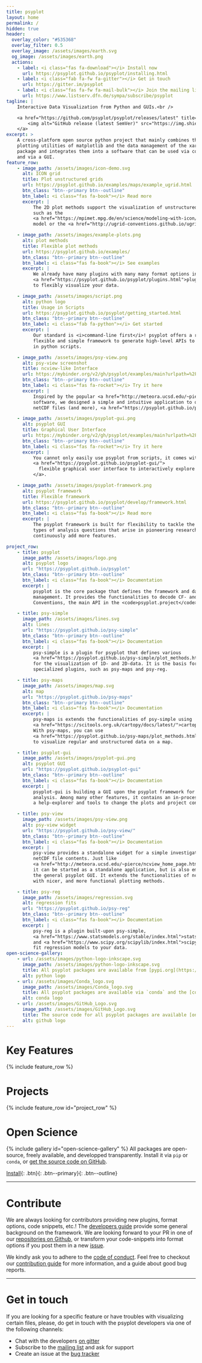 ```yaml
---
title: psyplot
layout: home
permalink: /
hidden: true
header:
  overlay_color: "#535368"
  overlay_filter: 0.5
  overlay_image: /assets/images/earth.svg
  og_image: /assets/images/earth.png
  actions:
    - label: <i class="fas fa-download"></i> Install now
      url: https://psyplot.github.io/psyplot/installing.html
    - label: <i class="fab fa-fw fa-gitter"></i> Get in touch
      url: https://gitter.im/psyplot
    - label: <i class="fas fa-fw fa-mail-bulk"></i> Join the mailing list
      url: https://www.listserv.dfn.de/sympa/subscribe/psyplot
tagline: |
    Interactive Data Visualization from Python and GUIs.<br />

    <a href="https://github.com/psyplot/psyplot/releases/latest" title="Latest release on GitHub">
        <img alt="GitHub release (latest SemVer)" src="https://img.shields.io/github/v/release/psyplot/psyplot?label=Latest%20release">
    </a>
excerpt: >
    A cross-platform open source python project that mainly combines the
    plotting utilities of matplotlib and the data management of the xarray
    package and integrates them into a software that can be used via command-line
    and via a GUI.
feature_row:
    - image_path: /assets/images/icon-demo.svg
      alt: ICON grid
      title: Plot unstructured grids
      url: https://psyplot.github.io/examples/maps/example_ugrid.html
      btn_class: "btn--primary btn--outline"
      btn_label: <i class="fas fa-book"></i> Read more
      excerpt: |
          The 2D plot methods support the visualization of unstructured grids,
          such as the
          <a href="https://mpimet.mpg.de/en/science/modeling-with-icon/icon-configurations" title="ICON Earth system model of the Max-Planck-Institute for Meteorology">ICON</a>
          model or the <a href="http://ugrid-conventions.github.io/ugrid-conventions/">UGRID</a> conventions.

    - image_path: /assets/images/example-plots.png
      alt: plot methods
      title: Flexible plot methods
      url: https://psyplot.github.io/examples/
      btn_class: "btn--primary btn--outline"
      btn_label: <i class="fas fa-book"></i> See examples
      excerpt: |
          We already have many plugins with many many format options in existing
          <a href="https://psyplot.github.io/psyplot/plugins.html">plugins</a>
          to flexibly visualize your data.

    - image_path: /assets/images/script.png
      alt: python logo
      title: Usage in Scripts
      url: https://psyplot.github.io/psyplot/getting_started.html
      btn_class: "btn--primary btn--outline"
      btn_label: <i class="fab fa-python"></i> Get started
      excerpt: |
          Our standard is <i>command-line first</i>! psyplot offers a rich,
          flexible and simple framework to generate high-level APIs to be used
          in python scripts.

    - image_path: /assets/images/psy-view.png
      alt: psy-view screenshot
      title: ncview-like Interface
      url: https://mybinder.org/v2/gh/psyplot/examples/main?urlpath=%2Fdesktop
      btn_class: "btn--primary btn--outline"
      btn_label: <i class="fas fa-rocket"></i> Try it here
      excerpt: |
          Inspired by the popular <a href="http://meteora.ucsd.edu/~pierce/ncview_home_page.html">ncview</a>
          software, we designed a simple and intuitive application to open
          netCDF files (and more), <a href="https://psyplot.github.io/psy-view/">psy-view</a>.

    - image_path: /assets/images/psyplot-gui.png
      alt: psyplot GUI
      title: Graphical User Interface
      url: https://mybinder.org/v2/gh/psyplot/examples/main?urlpath=%2Fdesktop
      btn_class: "btn--primary btn--outline"
      btn_label: <i class="fas fa-rocket"></i> Try it here
      excerpt: |
          You cannot only easily use psyplot from scripts, it comes with a
          <a href="https://psyplot.github.io/psyplot-gui/">
            flexible graphical user interface to interactively explore your data
          </a>.

    - image_path: /assets/images/psyplot-framework.png
      alt: psyplot framework
      title: Flexible framework
      url: https://psyplot.github.io/psyplot/develop/framework.html
      btn_class: "btn--primary btn--outline"
      btn_label: <i class="fas fa-book"></i> Read more
      excerpt: |
          The psyplot framework is built for flexibility to tackle the different
          types of analysis questions that arise in pioneering research, and to
          continuously add more features.

project_row:
    - title: psyplot
      image_path: /assets/images/logo.png
      alt: psyplot logo
      url: "https://psyplot.github.io/psyplot"
      btn_class: "btn--primary btn--outline"
      btn_label: <i class="fas fa-book"></i> Documentation
      excerpt: |
          psyplot is the core package that defines the framework and data
          management. It provides the functionalities to decode CF- and UGRID-
          Conventions, the main API in the <code>psyplot.project</code> module.

    - title: psy-simple
      image_path: /assets/images/lines.svg
      alt: lines
      url: "https://psyplot.github.io/psy-simple"
      btn_class: "btn--primary btn--outline"
      btn_label: <i class="fas fa-book"></i> Documentation
      excerpt: |
          psy-simple is a plugin for psyplot that defines various
          <a href="https://psyplot.github.io/psy-simple/plot_methods.html">plot methods</a>
          for the visualization of 1D- and 2D-data. It is the basis for more
          specialized plugins, such as psy-maps and psy-reg.

    - title: psy-maps
      image_path: /assets/images/map.svg
      alt: map
      url: "https://psyplot.github.io/psy-maps"
      btn_class: "btn--primary btn--outline"
      btn_label: <i class="fas fa-book"></i> Documentation
      excerpt: |
          psy-maps is extends the functionalities of psy-simple using
          <a href="https://scitools.org.uk/cartopy/docs/latest/">cartopy</a>.
          With psy-maps, you can use
          <a href="https://psyplot.github.io/psy-maps/plot_methods.html">plot methods</a>
          to visualize regular and unstructured data on a map.

    - title: psyplot-gui
      image_path: /assets/images/psyplot-gui.png
      alt: psyplot GUI
      url: "https://psyplot.github.io/psyplot-gui"
      btn_class: "btn--primary btn--outline"
      btn_label: <i class="fas fa-book"></i> Documentation
      excerpt: |
          psyplot-gui is building a GUI upon the psyplot framework for interactive
          analysis. Among many other features, it contains an in-process terminal,
          a help-explorer and tools to change the plots and project contents.

    - title: psy-view
      image_path: /assets/images/psy-view.png
      alt: psy-view widget
      url: "https://psyplot.github.io/psy-view/"
      btn_class: "btn--primary btn--outline"
      btn_label: <i class="fas fa-book"></i> Documentation
      excerpt: |
          psy-view provides a standalone widget for a simple investigation of
          netCDF file contents. Just like
          <a href="http://meteora.ucsd.edu/~pierce/ncview_home_page.html">ncview</a>
          it can be started as a standalone application, but is also embedded in
          the general psyplot GUI. It extends the functionalities of ncview
          with nicer, and more functional plotting methods.

    - title: psy-reg
      image_path: /assets/images/regression.svg
      alt: regression fits
      url: "https://psyplot.github.io/psy-reg"
      btn_class: "btn--primary btn--outline"
      btn_label: <i class="fas fa-book"></i> Documentation
      excerpt: |
          psy-reg is a plugin built-upon psy-simple,
          <a href="https://www.statsmodels.org/stable/index.html">statsmodels</a>
          and <a href="https://www.scipy.org/scipylib/index.html">scipy</a> to
          fit regression models to your data.
open-science-gallery:
    - url: /assets/images/python-logo-inkscape.svg
      image_path: /assets/images/python-logo-inkscape.svg
      title: All psyplot packages are available from [pypi.org](https://pypi.org) and installable via `pip`
      alt: python logo
    - url: /assets/images/Conda_logo.svg
      image_path: /assets/images/Conda_logo.svg
      title: All psyplot packages are available via `conda` and the [conda-forge](https://conda-forge.org) channel
      alt: conda logo
    - url: /assets/images/GitHub_Logo.svg
      image_path: /assets/images/GitHub_Logo.svg
      title: The source code for all psyplot packages are available [on GitHub](https://github.com/psyplot)
      alt: github logo
---
```

# Key Features
{% include feature_row %}

# Projects

<div id="project-row">
  {% include feature_row id="project_row" %}
</div>

# Open Science

{% include gallery id="open-science-gallery" %}
All packages are open-source, freely available, and developped transparently. Install it via `pip` or `conda`,
or [get the source code on GitHub](https://github.com/psyplot).

[Install](https://psyplot.github.io/psyplot/installing.html){: .btn}{: .btn--primary}{: .btn--outline}

---

# Contribute

We are always looking for contributors providing new plugins, format options,
code snippets, etc.! The [developers guide][devguide] provide some general
background on the framework. We are looking forward to your PR in one of our
[repositories on Github][github], or transform your code-snippets into
format options if you post them in a new [issue][issues].

We kindly ask you to adhere to the [code of conduct][coc]. Feel free to
checkout our [contribution guide][contrib] for more information, and a guide
about good bug reports.


[github]: https://github.com/psyplot
[devguide]: https://psyplot.github.io/psyplot/develop/index.html
[issues]: https://github.com/psyplot/psyplot/issues
[coc]: https://github.com/psyplot/psyplot/blob/master/CODE_OF_CONDUCT.md
[contrib]: https://github.com/psyplot/psyplot/blob/master/CONTRIBUTING.md


---

# Get in touch

If you are looking for a specific feature or have troubles with visualizing
certain files, please, do get in touch with the psyplot developers via one of
the following channels:

- Chat with the developers [on gitter][gitter]
- Subscribe to the [mailing list][mailing list] and ask for support
- Create an issue at the [bug tracker][issues]

[gitter]: https://gitter.im/psyplot/community
[mailing list]: https://www.listserv.dfn.de/sympa/subscribe/psyplot

